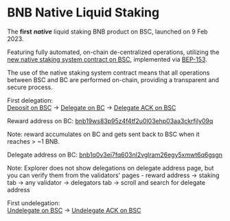 # BNB Native Liquid Staking

The **first** _**native**_ liquid staking BNB product on BSC, launched on 9 Feb 2023.

Featuring  fully automated, on-chain de-centralized operations, utilizing the [new native staking system contract on BSC](https://bscscan.com/address/0x0000000000000000000000000000000000002001), implemented via [BEP-153](https://github.com/bnb-chain/BEPs/blob/master/BEP153.md).

The use of the native staking system contract means that all operations between BSC and BC are performed on-chain, providing a transparent and secure process.

First delegation:\
[Deposit on BSC](https://bscscan.com/tx/0xd48b7205a0bed3945f166b59474b5d8e7f54431fac83d2676e17baa7f8c1b940#eventlog) -> [Delegate on BC](https://explorer.bnbchain.org/tx/80D6CFDF4535D4D6BC1DEC55BBE2A6577BF357767A8F34FE9DE3F79A25F4A420) -> [Delegate ACK on BSC](https://bscscan.com/tx/0x7ca0e0d5f73c32e0e120fbec4948c7b10da7fc9757f3b2b2d49dd320fa02a0a7#eventlog)

Reward address on BC: [bnb19ws83p95z4f4tf2u0l03ehp03aa3ckrfjly09q](https://explorer.bnbchain.org/address/bnb19ws83p95z4f4tf2u0l03ehp03aa3ckrfjly09q)

Note: reward accumulates on BC and gets sent back to BSC when it reaches > \~1 BNB.

Delegate address on BC: [bnb1q0v3ej7fq603nl2vglram26egy5xmwt6q6gsgn](https://explorer.bnbchain.org/address/bnb1q0v3ej7fq603nl2vglram26egy5xmwt6q6gsgn)

Note: Explorer does not show delegations on delegate address page, but you can verify them from the validators' pages - reward address -> staking tab -> any validator -> delegators tab -> scroll and search for delegate address

First undelegation:\
[Undelegate on BSC](https://bscscan.com/tx/0x1709118184022c18123ce9b27fc7c78d6a9157f19e2ce11e2609b71952fa6e13#eventlog) -> [Undelegate ACK on BSC](https://bscscan.com/tx/0x1cada1266e390be4f13a453d484e9f9fcdcb062e31139dc3f6552810fcc5c3d6#eventlog)













